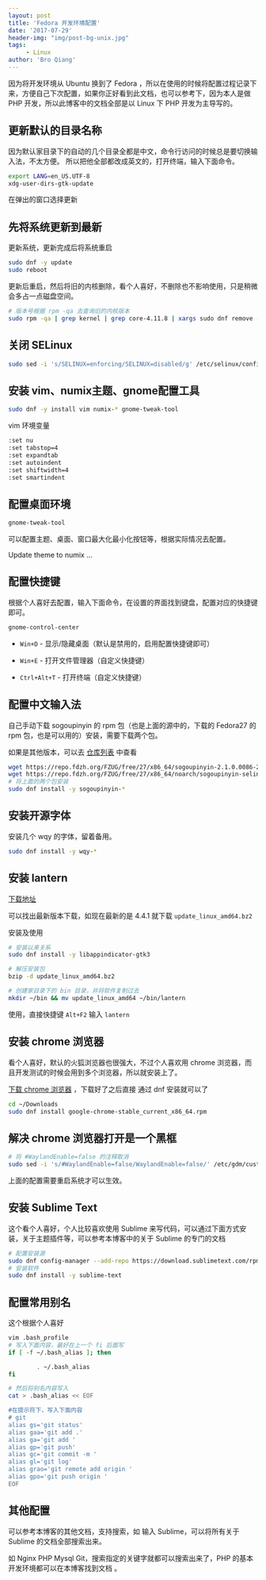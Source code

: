 ```yaml
---
layout: post
title: 'Fedora 开发环境配置'
date: '2017-07-29'
header-img: "img/post-bg-unix.jpg"
tags:
     - Linux
author: 'Bro Qiang'
---
```


因为将开发环境从 Ubuntu 换到了 Fedora ，所以在使用的时候将配置过程记录下来，方便自己下次配置，如果你正好看到此文档，也可以参考下，因为本人是做 PHP 开发，所以此博客中的文档全部是以 Linux 下 PHP 开发为主导写的。

## 更新默认的目录名称

因为默认家目录下的自动的几个目录全都是中文，命令行访问的时候总是要切换输入法，不太方便。
所以把他全部都改成英文的，打开终端，输入下面命令。

```bash
export LANG=en_US.UTF-8
xdg-user-dirs-gtk-update
```

在弹出的窗口选择更新

## 先将系统更新到最新

更新系统，更新完成后将系统重启

```bash
sudo dnf -y update
sudo reboot
```

更新后重启，然后将旧的内核删除，看个人喜好，不删除也不影响使用，只是稍微会多占一点磁盘空间。

```bash
# 版本号根据 rpm -qa 去查询旧的内核版本
sudo rpm -qa | grep kernel | grep core-4.11.8 | xargs sudo dnf remove -y
```

## 关闭 SELinux

```bash
sudo sed -i 's/SELINUX=enforcing/SELINUX=disabled/g' /etc/selinux/config
```

## 安装 vim、numix主题、gnome配置工具

```bash
sudo dnf -y install vim numix-* gnome-tweak-tool
```

vim 环境变量

```bash
:set nu
:set tabstop=4
:set expandtab
:set autoindent
:set shiftwidth=4
:set smartindent
```

## 配置桌面环境
```bash
gnome-tweak-tool
```
可以配置主题、桌面、窗口最大化最小化按钮等，根据实际情况去配置。

Update theme to numix ...

## 配置快捷键

根据个人喜好去配置，输入下面命令，在设置的界面找到键盘，配置对应的快捷键即可。

```bash
gnome-control-center
```
- `Win+D` - 显示/隐藏桌面（默认是禁用的，启用配置快捷键即可）

- `Win+E` - 打开文件管理器（自定义快捷键）

- `Ctrl+Alt+T` - 打开终端（自定义快捷键）


## 配置中文输入法

自己手动下载 sogoupinyin 的 rpm 包（也是上面的源中的，下载的 Fedora27 的 rpm 包，也是可以用的）安装，需要下载两个包。

如果是其他版本，可以去 [仓库列表](https://repo.fdzh.org/FZUG/free) 中查看

```bash
wget https://repo.fdzh.org/FZUG/free/27/x86_64/sogoupinyin-2.1.0.0086-2.fc27.x86_64.rpm
wget https://repo.fdzh.org/FZUG/free/27/x86_64/noarch/sogoupinyin-selinux-2.1.0.0086-2.fc27.noarch.rpm
# 将上面的两个包安装
sudo dnf install -y sogoupinyin-*
```


## 安装开源字体

安装几个 wqy 的字体，留着备用。

```bash
sudo dnf install -y wqy-*
```

## 安装 lantern

[下载地址](https://github.com/getlantern/lantern/releases)

可以找出最新版本下载，如现在最新的是 4.4.1 就下载 `update_linux_amd64.bz2`

安装及使用

```bash
# 安装以来关系
sudo dnf install -y libappindicator-gtk3

# 解压安装包
bzip -d update_linux_amd64.bz2

# 创建家目录下的 bin 目录，并将软件复制过去
mkdir ~/bin && mv update_linux_amd64 ~/bin/lantern
```

使用，直接快捷键 `Alt+F2` 输入 `lantern`


## 安装 chrome 浏览器

看个人喜好，默认的火狐浏览器也很强大，不过个人喜欢用 chrome 浏览器，而且开发测试的时候会用到多个浏览器，所以就安装上了。

[下载 chrome 浏览器](https://dl.google.com/linux/direct/google-chrome-stable_current_x86_64.rpm) ，下载好了之后直接 通过 dnf 安装就可以了

```bash
cd ~/Downloads
sudo dnf install google-chrome-stable_current_x86_64.rpm
```

## 解决 chrome 浏览器打开是一个黑框

```bash
# 将 #WaylandEnable=false 的注释取消
sudo sed -i 's/#WaylandEnable=false/WaylandEnable=false/' /etc/gdm/custom.conf
```

上面的配置需要重启系统才可以生效。


## 安装 Sublime Text

这个看个人喜好，个人比较喜欢使用 Sublime 来写代码，可以通过下面方式安装，关于主题插件等，可以参考本博客中的关于 Sublime 的专门的文档

```bash
# 配置安装源
sudo dnf config-manager --add-repo https://download.sublimetext.com/rpm/stable/x86_64/sublime-text.repo
# 安装软件
sudo dnf install -y sublime-text
```

## 配置常用别名

这个根据个人喜好

```bash
vim .bash_profile
# 写入下面内容，最好在上一个 fi 后面写
if [ -f ~/.bash_alias ]; then

        . ~/.bash_alias
fi

# 然后将别名内容写入
cat > .bash_alias << EOF

#在提示符下，写入下面内容
# git
alias gs='git status'
alias gaa='git add .'
alias ga='git add '
alias gp='git push'
alias gc='git commit -m '
alias gl='git log'
alias grao='git remote add origin '
alias gpo='git push origin '
EOF
```

## 其他配置

可以参考本博客的其他文档，支持搜索，如 输入 Sublime，可以将所有关于 Sublime 的文档全部搜索出来。

如 Nginx PHP Mysql Git，搜索指定的关键字就都可以搜索出来了，PHP 的基本开发环境都可以在本博客找到文档 。





























